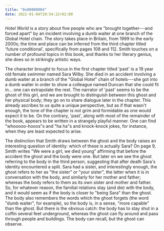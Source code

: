 ```yaml
---
title: "0x00000004"
date: 2022-01-04T20:54:22+02:00
---
```


_Hotel World_ is a story about five people who are "brought together---and
forced apart" by an incident involving a dumb waiter at one branch of the
Global Hotel chain.  The story takes place in Britain, from 1999 to the early
2000s; the time and place can be inferred from the third chapter titled 'future
conditional', specifically from pages 108 and 112.  Smith touches on a number
of profound topics in this book, and thanks to her literary genius, she does so
in strikingly artistic ways.

The character brought to focus in the first chapter titled 'past' is a 19 year
old female swimmer named Sara Wilby.  She died in an accident involving a dumb
waiter at a branch of the "Global Hotel" chain of hotels---she got into a dumb
waiter in order to show a colleague named Duncan that she could fit in... one
can extrapolate the rest.  The narrator of 'past' seems to be the ghost of this
girl, and we are brought to distinguish between this ghost and her physical
body; they go on to share dialogue later in the chapter.  This already ascribes
to us quite a unique perspective, but as if that wasn't enough, the tone of the
chapter is not grim and formidable as one would expect it to be.  On the
contrary, 'past', along with most of the remainder of the book, appears to be
written in a strangely playful manner.  One can find "whooooo-hooos"s and "ha
ha"s and knock-knock jokes, for instance, when they are least expected to
arise.

The distinction that Smith draws between the ghost and the body raises an
interesting question of identity: which of these is actually Sara?  On page 9,
Smith writes "We were a girl, we died young" affirming that before the accident
the ghost and the body were one.  But later on we see the ghost referring to
the body in the third person, suggesting that after death Sara's identity
encountered a split.  Sara had a sister, and interestingly enough, the ghost
refers to her as "the sister" or "your sister", the latter when it is in
conversation with the body, and similarly for her mother and father; whereas
the body refers to them as its own sister and mother and father.  So, for
whatever reason, the familial relations stay (and die) with the body, and it
would seem as if the body is closer to "being Sara" than the ghost.  The body
also remembers the words which the ghost forgets (the word "dumb waiter", for
example), so the body is, in a sense, "more capable" than the ghost.  But there
is the obvious catch: the body has to stay shut in a coffin several feet
underground, whereas the ghost can fly around and pass through people and
buildings.  The body can recall, but the ghost can observe.
